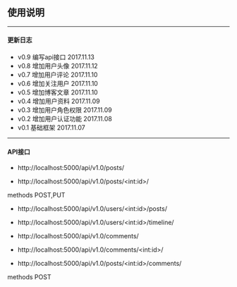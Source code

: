 ## 使用说明

----
#### 更新日志
- v0.9 编写api接口 2017.11.13
- v0.8 增加用户头像 2017.11.12
- v0.7 增加用户评论 2017.11.10
- v0.6 增加关注用户 2017.11.10
- v0.5 增加博客文章 2017.11.10
- v0.4 增加用户资料 2017.11.09
- v0.3 增加用户角色权限 2017.11.09
- v0.2 增加用户认证功能 2017.11.08
- v0.1 基础框架 2017.11.07

----
#### API接口
- http://localhost:5000/api/v1.0/posts/

- http://localhost:5000/api/v1.0/posts/\<int:id>/

methods POST,PUT

- http://localhost:5000/api/v1.0/users/\<int:id>/posts/

- http://localhost:5000/api/v1.0/users/\<int:id>/timeline/

- http://localhost:5000/api/v1.0/comments/

- http://localhost:5000/api/v1.0/comments/\<int:id>/

- http://localhost:5000/api/v1.0/posts/\<int:id>/comments/

methods POST

